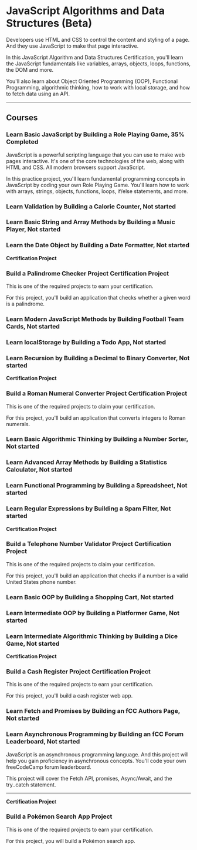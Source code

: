 # JavaScript Algorithms and Data Structures (Beta)

Developers use HTML and CSS to control the content and styling of a page. And they use JavaScript to make that page interactive.

In this JavaScript Algorithm and Data Structures Certification, you'll learn the JavaScript fundamentals like variables, arrays, objects, loops, functions, the DOM and more.

You'll also learn about Object Oriented Programming (OOP), Functional Programming, algorithmic thinking, how to work with local storage, and how to fetch data using an API.

---

## Courses

### Learn Basic JavaScript by Building a Role Playing Game, 35% Completed

JavaScript is a powerful scripting language that you can use to make web pages interactive. It's one of the core technologies of the web, along with HTML and CSS. All modern browsers support JavaScript.

In this practice project, you'll learn fundamental programming concepts in JavaScript by coding your own Role Playing Game. You'll learn how to work with arrays, strings, objects, functions, loops, if/else statements, and more.

### Learn Validation by Building a Calorie Counter, Not started

### Learn Basic String and Array Methods by Building a Music Player, Not started

### Learn the Date Object by Building a Date Formatter, Not started

**Certification Project**

### Build a Palindrome Checker Project Certification Project

This is one of the required projects to earn your certification.

For this project, you'll build an application that checks whether a given word is a palindrome.

### Learn Modern JavaScript Methods by Building Football Team Cards, Not started

### Learn localStorage by Building a Todo App, Not started

### Learn Recursion by Building a Decimal to Binary Converter, Not started

**Certification Project**

### Build a Roman Numeral Converter Project Certification Project

This is one of the required projects to claim your certification.

For this project, you'll build an application that converts integers to Roman numerals.

### Learn Basic Algorithmic Thinking by Building a Number Sorter, Not started

### Learn Advanced Array Methods by Building a Statistics Calculator, Not started

### Learn Functional Programming by Building a Spreadsheet, Not started

### Learn Regular Expressions by Building a Spam Filter, Not started

**Certification Project**

### Build a Telephone Number Validator Project Certification Project

This is one of the required projects to claim your certification.

For this project, you'll build an application that checks if a number is a valid United States phone number.

### Learn Basic OOP by Building a Shopping Cart, Not started

### Learn Intermediate OOP by Building a Platformer Game, Not started

### Learn Intermediate Algorithmic Thinking by Building a Dice Game, Not started

**Certification Project**

### Build a Cash Register Project Certification Project

This is one of the required projects to earn your certification.

For this project, you'll build a cash register web app.

### Learn Fetch and Promises by Building an fCC Authors Page, Not started

### Learn Asynchronous Programming by Building an fCC Forum Leaderboard, Not started

JavaScript is an asynchronous programming language. And this project will help you gain proficiency in asynchronous concepts. You'll code your own freeCodeCamp forum leaderboard.

This project will cover the Fetch API, promises, Async/Await, and the try..catch statement.

---

**Certification Projec**t

### Build a Pokémon Search App Project

This is one of the required projects to earn your certification.

For this project, you will build a Pokémon search app.